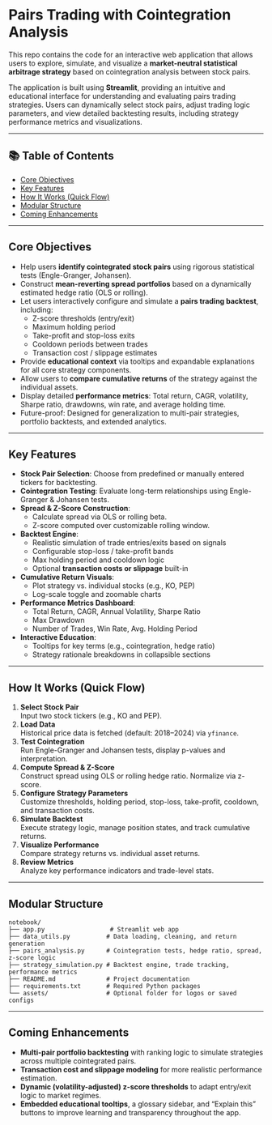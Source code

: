 # Pairs Trading with Cointegration Analysis

This repo contains the code for an interactive web application that allows users to explore, simulate, and visualize a **market-neutral statistical arbitrage strategy** based on cointegration analysis between stock pairs.

The application is built using **Streamlit**, providing an intuitive and educational interface for understanding and evaluating pairs trading strategies. Users can dynamically select stock pairs, adjust trading logic parameters, and view detailed backtesting results, including strategy performance metrics and visualizations.

---

## 📚 Table of Contents

- [Core Objectives](#core-objectives)
- [Key Features](#key-features)
- [How It Works (Quick Flow)](#how-it-works-quick-flow)
- [Modular Structure](#modular-structure)
- [Coming Enhancements](#coming-enhancements)

---

## Core Objectives

- Help users **identify cointegrated stock pairs** using rigorous statistical tests (Engle-Granger, Johansen).
- Construct **mean-reverting spread portfolios** based on a dynamically estimated hedge ratio (OLS or rolling).
- Let users interactively configure and simulate a **pairs trading backtest**, including:
  - Z-score thresholds (entry/exit)
  - Maximum holding period
  - Take-profit and stop-loss exits
  - Cooldown periods between trades
  - Transaction cost / slippage estimates
- Provide **educational context** via tooltips and expandable explanations for all core strategy components.
- Allow users to **compare cumulative returns** of the strategy against the individual assets.
- Display detailed **performance metrics**: Total return, CAGR, volatility, Sharpe ratio, drawdowns, win rate, and average holding time.
- Future-proof: Designed for generalization to multi-pair strategies, portfolio backtests, and extended analytics.

---

## Key Features

- **Stock Pair Selection**: Choose from predefined or manually entered tickers for backtesting.
- **Cointegration Testing**: Evaluate long-term relationships using Engle-Granger & Johansen tests.
- **Spread & Z-Score Construction**:
  - Calculate spread via OLS or rolling beta.
  - Z-score computed over customizable rolling window.
- **Backtest Engine**:
  - Realistic simulation of trade entries/exits based on signals
  - Configurable stop-loss / take-profit bands
  - Max holding period and cooldown logic
  - Optional **transaction costs or slippage** built-in
- **Cumulative Return Visuals**:
  - Plot strategy vs. individual stocks (e.g., KO, PEP)
  - Log-scale toggle and zoomable charts
- **Performance Metrics Dashboard**:
  - Total Return, CAGR, Annual Volatility, Sharpe Ratio
  - Max Drawdown
  - Number of Trades, Win Rate, Avg. Holding Period
- **Interactive Education**:
  - Tooltips for key terms (e.g., cointegration, hedge ratio)
  - Strategy rationale breakdowns in collapsible sections

---

## How It Works (Quick Flow)

1. **Select Stock Pair**  
   Input two stock tickers (e.g., KO and PEP).
2. **Load Data**  
   Historical price data is fetched (default: 2018–2024) via `yfinance`.
3. **Test Cointegration**  
   Run Engle-Granger and Johansen tests, display p-values and interpretation.
4. **Compute Spread & Z-Score**  
   Construct spread using OLS or rolling hedge ratio. Normalize via z-score.
5. **Configure Strategy Parameters**  
   Customize thresholds, holding period, stop-loss, take-profit, cooldown, and transaction costs.
6. **Simulate Backtest**  
   Execute strategy logic, manage position states, and track cumulative returns.
7. **Visualize Performance**  
   Compare strategy returns vs. individual asset returns.
8. **Review Metrics**  
   Analyze key performance indicators and trade-level stats.

---

## Modular Structure

```text
notebook/
├── app.py                  # Streamlit web app
├── data_utils.py          # Data loading, cleaning, and return generation
├── pairs_analysis.py      # Cointegration tests, hedge ratio, spread, z-score logic
├── strategy_simulation.py # Backtest engine, trade tracking, performance metrics
├── README.md              # Project documentation
├── requirements.txt       # Required Python packages
└── assets/                # Optional folder for logos or saved configs
```

---

## Coming Enhancements

- **Multi-pair portfolio backtesting** with ranking logic to simulate strategies across multiple cointegrated pairs.
- **Transaction cost and slippage modeling** for more realistic performance estimation.
- **Dynamic (volatility-adjusted) z-score thresholds** to adapt entry/exit logic to market regimes.
- **Embedded educational tooltips**, a glossary sidebar, and “Explain this” buttons to improve learning and transparency throughout the app.